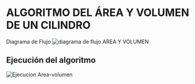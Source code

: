 # ALGORITMO DEL ÁREA Y VOLUMEN DE UN CILINDRO 
Diagrama de Flujo
![diagrama de flujo AREA Y VOLUMEN](https://user-images.githubusercontent.com/69405634/90098951-0660cd80-dcff-11ea-9fe3-7786ef5e762f.png)
## Ejecución del algoritmo
![Ejecucion Area-volumen](https://user-images.githubusercontent.com/69405634/90099584-7459c480-dd00-11ea-9554-e61aef0ee61b.png)
